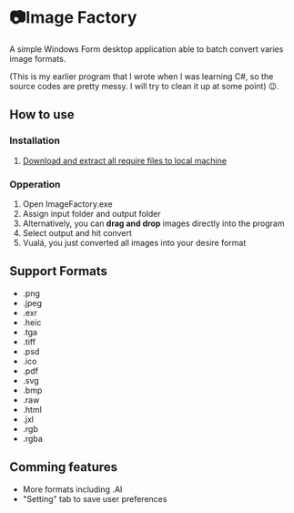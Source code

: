 ﻿# :camera:Image Factory
A simple Windows Form desktop application able to batch convert varies image formats.

(This is my earlier program that I wrote when I was learning C#, 
so the source codes are pretty messy. 
I will try to clean it up at some point) :wink:.
## How to use
### Installation
1. [Download and extract all require files to local machine](https://github.com/sean1832/ImageFactory/tree/master/ImageConverter/_Deploy)
### Opperation 
1. Open ImageFactory.exe
1. Assign input folder and output folder
1. Alternatively, you can **drag and drop** images directly into the program
1. Select output and hit convert
1. Vualá, you just converted all images into your desire format

## Support Formats
- .png
- .jpeg
- .exr
- .heic
- .tga
- .tiff
- .psd
- .ico
- .pdf
- .svg
- .bmp
- .raw
- .html
- .jxl
- .rgb
- .rgba
## Comming features
- More formats including .AI
- "Setting" tab to save user preferences
